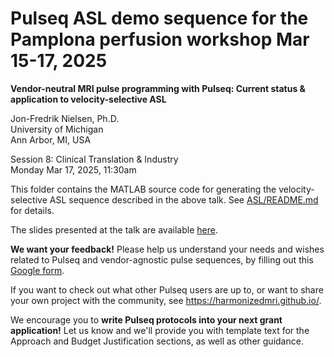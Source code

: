# Pulseq ASL demo sequence for the Pamplona perfusion workshop Mar 15-17, 2025

**Vendor-neutral MRI pulse programming with Pulseq: Current status & application to velocity-selective ASL**

Jon-Fredrik Nielsen, Ph.D.  
University of Michigan  
Ann Arbor, MI, USA  

Session 8: Clinical Translation & Industry  
Monday Mar 17, 2025, 11:30am  

This folder contains the MATLAB source code for generating the
velocity-selective ASL sequence described in the above talk.
See [ASL/README.md](ASL/README.md) for details.

The slides presented at the talk are available 
[here](https://docs.google.com/presentation/d/17v-6y4BlRbl8NEHDp0yiKISXIEkUCnmHhscHJTSFdHw/edit?usp=sharing).

**We want your feedback!** Please help us understand your needs and wishes related to Pulseq and
vendor-agnostic pulse sequences, by filling out this
[Google form](https://docs.google.com/forms/d/e/1FAIpQLSexRonymcfAzH5uxK0PteLuJR6zh1W8LXNvZ6rm7955okGG2w/viewform?usp=header).

If you want to check out what other Pulseq users are up to, 
or want to share your own project with the community, see https://harmonizedmri.github.io/.

We encourage you to **write Pulseq protocols into your next grant application!** 
Let us know and we'll provide you with template text for the Approach and Budget Justification sections,
as well as other guidance.
